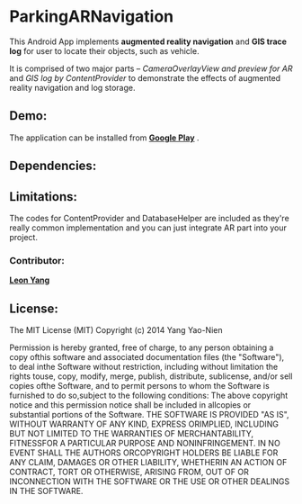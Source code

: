 # ParkingARNavigation

This Android App implements **augmented reality navigation** and **GIS trace log** for user to locate their objects, such as vehicle. 

It is comprised of two major parts – *CameraOverlayView and preview for AR* and *GIS log by ContentProvider* to demonstrate the effects of augmented reality navigation and log storage.

## Demo:
The application can be installed from [**Google Play**](https://play.google.com/store/apps/details?id=com.yangsoft.parknav) .

## Dependencies:


## Limitations:

The codes for ContentProvider and DatabaseHelper are included as they're really common implementation and you can just integrate AR part into your project.   


### Contributor:

[**Leon Yang**](https://github.com/leonyang0124)


## License:
The MIT License (MIT) Copyright (c) 2014 Yang Yao-Nien 

Permission is hereby granted, free of charge, to any person obtaining a copy ofthis software and associated documentation files (the "Software"), to deal inthe Software without restriction, including without limitation the rights touse, copy, modify, merge, publish, distribute, sublicense, and/or sell copies ofthe Software, and to permit persons to whom the Software is furnished to do so,subject to the following conditions: The above copyright notice and this permission notice shall be included in allcopies or substantial portions of the Software. THE SOFTWARE IS PROVIDED "AS IS", WITHOUT WARRANTY OF ANY KIND, EXPRESS ORIMPLIED, INCLUDING BUT NOT LIMITED TO THE WARRANTIES OF MERCHANTABILITY, FITNESSFOR A PARTICULAR PURPOSE AND NONINFRINGEMENT. IN NO EVENT SHALL THE AUTHORS ORCOPYRIGHT HOLDERS BE LIABLE FOR ANY CLAIM, DAMAGES OR OTHER LIABILITY, WHETHERIN AN ACTION OF CONTRACT, TORT OR OTHERWISE, ARISING FROM, OUT OF OR INCONNECTION WITH THE SOFTWARE OR THE USE OR OTHER DEALINGS IN THE SOFTWARE.



